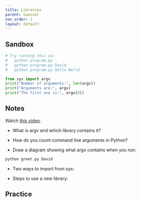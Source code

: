 ```yaml
---
title: Libraries
parent: Guesser
nav_order: 1
layout: default
---
```


## Sandbox
```python
# Try running this as:
#   python program.py
#   python program.py David
#   python program.py Hello World

from sys import argv
print("Number of arguments:", len(argv))
print("Arguments are:", argv)
print("The first one is:", argv[0])

```

## Notes
Watch [this video](https://youtu.be/EHi0RDZ31VA?si=T0z9_GFoLex5bZ7g&t=7185).

- What is argv and which library contains it?
- How do you count command line arguments in Python?

- Draw a diagram showing what argv contains when you run:
```python
python greet.py David
```

- Two ways to import from sys:

- Steps to use a new library:

## Practice
